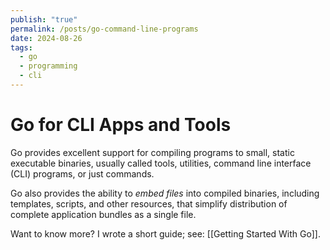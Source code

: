 ```yaml
---
publish: "true"
permalink: /posts/go-command-line-programs
date: 2024-08-26
tags:
  - go
  - programming
  - cli
---
```

# Go for CLI Apps and Tools

Go provides excellent support for compiling programs to small, static executable binaries, usually called tools, utilities, command line interface (CLI) programs, or just commands.

Go also provides the ability to *embed files* into compiled binaries, including templates, scripts, and other resources, that simplify distribution of complete application bundles as a single file.

Want to know more? I wrote a short guide; see: [[Getting Started With Go]].